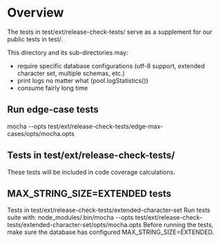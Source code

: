 # Overview

The tests in test/ext/release-check-tests/ serve as a supplement for our public tests in test/.

This directory and its sub-directories may:

- require specific database configurations (utf-8 support, extended character set, multiple schemas, etc.)
- print logs no matter what (pool.logStatistics())
- consume fairly long time

## Run edge-case tests

mocha --opts test/ext/release-check-tests/edge-max-cases/opts/mocha.opts

## Tests in test/ext/release-check-tests/

These tests will be included in code coverage calculations.

## MAX_STRING_SIZE=EXTENDED tests

Tests in test/ext/release-check-tests/extended-character-set
Run tests suite with:
node_modules/.bin/mocha --opts test/ext/release-check-tests/extended-character-set/opts/mocha.opts
Before running the tests, make sure the database has configured MAX_STRING_SIZE=EXTENDED.
